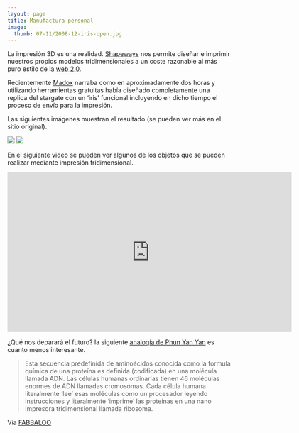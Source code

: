 ```yaml
---
layout: page
title: Manufactura personal
image:
  thumb: 07-11/2008-12-iris-open.jpg
---
```


La impresión 3D es una realidad. <a target="_blank" href="http://www.shapeways.com/">Shapeways</a> nos permite diseñar e imprimir nuestros propios modelos tridimensionales a un coste razonable al más puro estilo de la <a target="_blank" href="http://es.wikipedia.org/wiki/Web_2.0">web 2.0</a>. 

Recientemente <a target="_blank" href="http://www.madox.net/blog/2008/11/15/rapid-prototyping-mechanical-iris-diaphragm/">Madox</a> narraba como en aproximadamente dos horas y utilizando herramientas gratuitas había diseñado completamente una replica del stargate con un ‘iris’ funcional incluyendo en dicho tiempo el proceso de envío para la impresión.

Las siguientes imágenes muestran el resultado (se pueden ver más en el sitio original).

<img src="{{ site.baseurl }}/images/07-11/2008-12-iris-open.jpg" /> <img src="{{ site.baseurl }}/images/07-11/2008-12-iris-close.jpg" />

En el siguiente video se pueden ver algunos de los objetos que se pueden realizar mediante impresión tridimensional.

<div class="flex-video">
  <iframe id="ytplayer" type="text/html" width="640" height="360"
    src="https://youtube.com/embed/HdzooQQDWGg"
    frameborder="0"></iframe>
</div>

¿Qué nos deparará el futuro? la siguiente <a target="_blank" href="http://nusschoolofcomputing.blogspot.com/2008/11/biology-for-computer-scientists.html">analogía de Phun Yan Yan</a> es cuanto menos interesante.

<blockquote>   <p>Esta secuencia predefinida de aminoácidos conocida como la formula química de una proteína es definida (codificada) en una molécula llamada ADN. Las células humanas ordinarias tienen 46 moléculas enormes de ADN llamadas cromosomas. Cada célula humana literalmente ‘lee’ esas moléculas como un procesador leyendo instrucciones y literalmente ‘imprime’ las proteínas en una nano impresora tridimensional llamada ribosoma.</p> </blockquote> 
  
Vía <a target="_blank" href="http://www.fabbaloo.com/2008/12/two-hours-to-stargate.html">FABBALOO</a>
